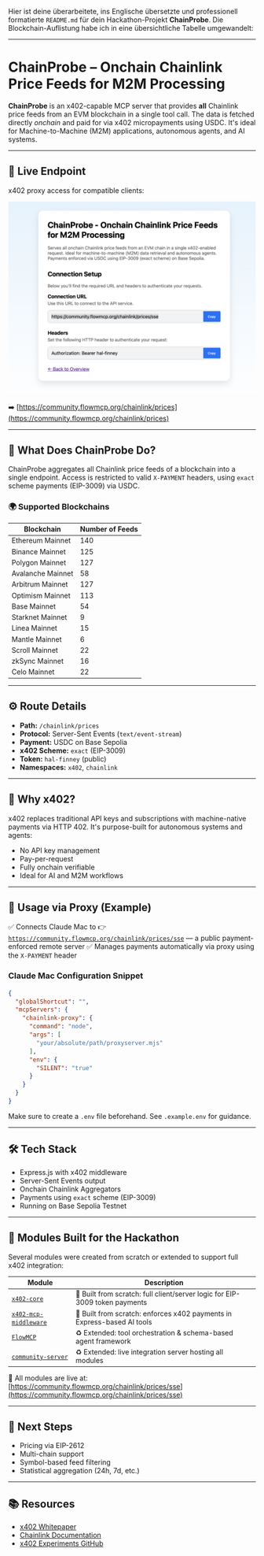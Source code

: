 Hier ist deine überarbeitete, ins Englische übersetzte und professionell formatierte `README.md` für dein Hackathon-Projekt **ChainProbe**. Die Blockchain-Auflistung habe ich in eine übersichtliche Tabelle umgewandelt:

---

# ChainProbe – Onchain Chainlink Price Feeds for M2M Processing

**ChainProbe** is an x402-capable MCP server that provides **all** Chainlink price feeds from an EVM blockchain in a single tool call. The data is fetched directly *onchain* and paid for via x402 micropayments using USDC. It's ideal for Machine-to-Machine (M2M) applications, autonomous agents, and AI systems.

---

## 🔗 Live Endpoint

x402 proxy access for compatible clients:

![Image](./public/chainProbe.png)

➡️ [https://community.flowmcp.org/chainlink/prices](https://community.flowmcp.org/chainlink/prices)

---

## 📡 What Does ChainProbe Do?

ChainProbe aggregates all Chainlink price feeds of a blockchain into a single endpoint. Access is restricted to valid `X-PAYMENT` headers, using `exact` scheme payments (EIP-3009) via USDC.

### 🌍 Supported Blockchains

| Blockchain        | Number of Feeds |
| ----------------- | --------------- |
| Ethereum Mainnet  | 140             |
| Binance Mainnet   | 125             |
| Polygon Mainnet   | 127             |
| Avalanche Mainnet | 58              |
| Arbitrum Mainnet  | 127             |
| Optimism Mainnet  | 113             |
| Base Mainnet      | 54              |
| Starknet Mainnet  | 9               |
| Linea Mainnet     | 15              |
| Mantle Mainnet    | 6               |
| Scroll Mainnet    | 22              |
| zkSync Mainnet    | 16              |
| Celo Mainnet      | 22              |

---

## ⚙️ Route Details

* **Path:** `/chainlink/prices`
* **Protocol:** Server-Sent Events (`text/event-stream`)
* **Payment:** USDC on Base Sepolia
* **x402 Scheme:** `exact` (EIP-3009)
* **Token:** `hal-finney` (public)
* **Namespaces:** `x402`, `chainlink`

---

## 🧠 Why x402?

x402 replaces traditional API keys and subscriptions with machine-native payments via HTTP 402. It's purpose-built for autonomous systems and agents:

* No API key management
* Pay-per-request
* Fully onchain verifiable
* Ideal for AI and M2M workflows

---

## 🧪 Usage via Proxy (Example)

✅ Connects Claude Mac to
👉 [`https://community.flowmcp.org/chainlink/prices/sse`](https://community.flowmcp.org/chainlink/prices/sse) — a public payment-enforced remote server
✅ Manages payments automatically via proxy using the `X-PAYMENT` header

### Claude Mac Configuration Snippet

```json
{
  "globalShortcut": "",
  "mcpServers": {
    "chainlink-proxy": {
      "command": "node",
      "args": [
        "your/absolute/path/proxyserver.mjs"
      ],
      "env": {
        "SILENT": "true"
      }
    }
  }
}
```

Make sure to create a `.env` file beforehand. See `.example.env` for guidance.

---

## 🛠 Tech Stack

* Express.js with x402 middleware
* Server-Sent Events output
* Onchain Chainlink Aggregators
* Payments using `exact` scheme (EIP-3009)
* Running on Base Sepolia Testnet

---

## 🧩 Modules Built for the Hackathon

Several modules were created from scratch or extended to support full x402 integration:

| Module                                                                  | Description                                                                 |
| ----------------------------------------------------------------------- | --------------------------------------------------------------------------- |
| [`x402-core`](https://github.com/FlowMCP/x402-core)                     | 🔧 Built from scratch: full client/server logic for EIP-3009 token payments |
| [`x402-mcp-middleware`](https://github.com/FlowMCP/x402-mcp-middleware) | 🔧 Built from scratch: enforces x402 payments in Express-based AI tools     |
| [`FlowMCP`](https://github.com/FlowMCP)                                 | ♻️ Extended: tool orchestration & schema-based agent framework              |
| [`community-server`](https://github.com/FlowMCP/community-server)       | ♻️ Extended: live integration server hosting all modules                    |

🔗 All modules are live at: [https://community.flowmcp.org/chainlink/prices/sse](https://community.flowmcp.org/chainlink/prices/sse)

---

## 🔮 Next Steps

* Pricing via EIP-2612
* Multi-chain support
* Symbol-based feed filtering
* Statistical aggregation (24h, 7d, etc.)

---

## 📚 Resources

* [x402 Whitepaper](https://x402.org)
* [Chainlink Documentation](https://docs.chain.link)
* [x402 Experiments GitHub](https://github.com/FlowMCP/x402-experiments)

